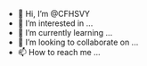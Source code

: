 - 👋 Hi, I’m @CFHSVY
- 👀 I’m interested in ...
- 🌱 I’m currently learning ...
- 💞️ I’m looking to collaborate on ...
- 📫 How to reach me ...

<!---
CFHSVY/CFHSVY is a ✨ special ✨ repository because its `README.md` (this file) appears on your GitHub profile.
You can click the Preview link to take a look at your changes.
--->
